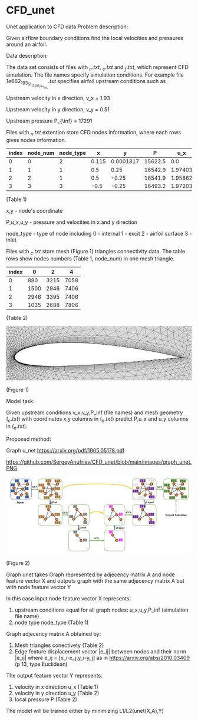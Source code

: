 # CFD_unet
Unet application to CFD data
Problem description:

Given airflow boundary conditions find the local 
velocities and pressures around an airfoil. 

Data description: 

The data set consists of files with $_n.txt$, $_c.txt$ and $_f.txt$, which represent CFD simulation.
The file names specify simulation conditions.
For example file $1e662_193_51_17291_744_149_n.txt$ specifies airfoil upstream conditions such as 

Upstream velocity in x direction, v_x = 1.93

Upstream velocity in y direction, v_y = 0.51

Upstream pressure                 P_{\inf} = 17291


Files with $_n.txt$ extention store CFD nodes information, where each rows gives nodes information.

|index|node\_num|node\_type|x|y|P|u\_x|u\_y|cav|
|---|---|---|---|---|---|---|---|---|
|0|0|2|0\.115|0\.0001817|15622\.5|0\.0|0\.0|1\.0|
|1|1|1|0\.5|0\.25|16542\.9|1\.97403|-0\.33367|1\.0|
|2|2|1|0\.5|-0\.25|16541\.9|1\.95862|-0\.315459|1\.0|
|3|3|3|-0\.5|-0\.25|16493\.2|1\.97203|-0\.333595|1\.0|

(Table 1)

x,y       - node's coordinate 

P,u_x,u_y - pressure and velocities in x and y direction

node_type - type of node including 
   0 - internal 
   1 - excit 
   2 - airfoil surface 
   3 - inlet

Files with $_c.txt$  store mesh (Figure 1) triangles connectivity data. 
The table rows show nodes numbers (Table 1, node\_num) in one mesh triangle.


|index|0|2|4|
|---|---|---|---|
|0|880|3215|7058|
|1|1500|2946|7406|
|2|2946|3395|7406|
|3|1035|2688|7806|

(Table 2)

![alt text](https://github.com/SergeyAnufriev/CFD_unet/blob/main/images/airfoil-no-special-mesh.png)

(Figure 1)


Model task:

Given upstream conditions v_x,v_y,P_inf (file names) and mesh geometry ($_c.txt$) with coordinates x,y columns in ($_n.txt$)
predict P,u_x and u_y columns in ($_n.txt$). 


Proposed method: 

Graph u_net https://arxiv.org/pdf/1905.05178.pdf


https://github.com/SergeyAnufriev/CFD_unet/blob/main/images/graph_unet.PNG

![alt_text](https://github.com/SergeyAnufriev/CFD_unet/blob/main/images/graph_unet.PNG)

(Figure 2)

Graph unet takes Graph represented by adjecency matrix A and node feature vector X and 
outputs graph with the same adjecency matrix A but with node feature vector Y


In this case input node feature vector X represents:

1) upstream conditions equal for all graph nodes: u_x,u_y,P_inf (simulation file name)
2) node type node_type (Table 1)


Graph adjecency matrix A obtained by:
1) Mesh triangles conectivety (Table 2)
2) Edge feature displacement vector |e_ij| between nodes and their norm |e_ij|
where e_ij = [x_i-x_j,y_i-y_j] as in 
https://arxiv.org/abs/2010.03409 (p 13, type Euclidean)

The output feature vector Y represents:
1) velocity in x direction u_x (Table 1)
2) velocity in y direction u_y (Table 2)
3) local pressure P (Table 2)

The model will be trained either by minimizing L1/L2(unet(X,A),Y)



